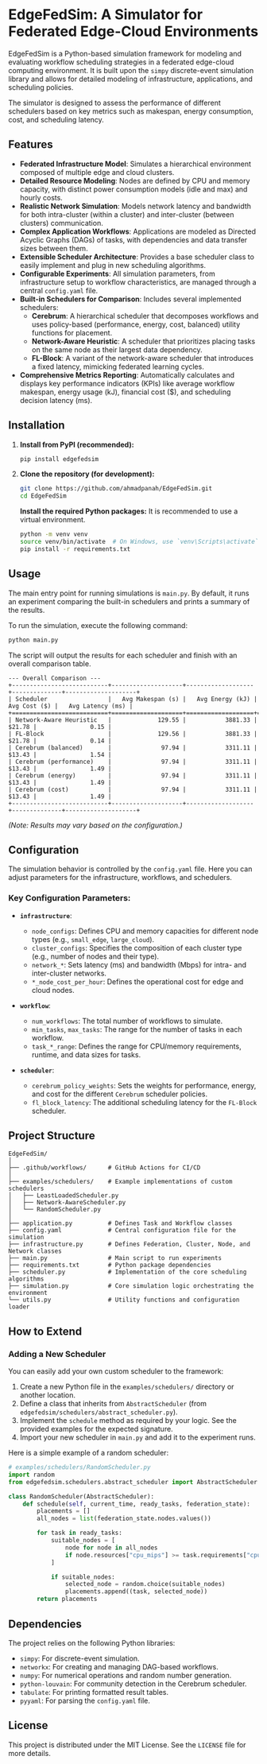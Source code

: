 # EdgeFedSim: A Simulator for Federated Edge-Cloud Environments


EdgeFedSim is a Python-based simulation framework for modeling and evaluating workflow scheduling strategies in a federated edge-cloud computing environment. It is built upon the `simpy` discrete-event simulation library and allows for detailed modeling of infrastructure, applications, and scheduling policies.

The simulator is designed to assess the performance of different schedulers based on key metrics such as makespan, energy consumption, cost, and scheduling latency.

## Features

*   **Federated Infrastructure Model**: Simulates a hierarchical environment composed of multiple edge and cloud clusters.
*   **Detailed Resource Modeling**: Nodes are defined by CPU and memory capacity, with distinct power consumption models (idle and max) and hourly costs.
*   **Realistic Network Simulation**: Models network latency and bandwidth for both intra-cluster (within a cluster) and inter-cluster (between clusters) communication.
*   **Complex Application Workflows**: Applications are modeled as Directed Acyclic Graphs (DAGs) of tasks, with dependencies and data transfer sizes between them.
*   **Extensible Scheduler Architecture**: Provides a base scheduler class to easily implement and plug in new scheduling algorithms.
*   **Configurable Experiments**: All simulation parameters, from infrastructure setup to workflow characteristics, are managed through a central `config.yaml` file.
*   **Built-in Schedulers for Comparison**: Includes several implemented schedulers:
    *   **Cerebrum**: A hierarchical scheduler that decomposes workflows and uses policy-based (performance, energy, cost, balanced) utility functions for placement.
    *   **Network-Aware Heuristic**: A scheduler that prioritizes placing tasks on the same node as their largest data dependency.
    *   **FL-Block**: A variant of the network-aware scheduler that introduces a fixed latency, mimicking federated learning cycles.
*   **Comprehensive Metrics Reporting**: Automatically calculates and displays key performance indicators (KPIs) like average workflow makespan, energy usage (kJ), financial cost ($), and scheduling decision latency (ms).

## Installation

1.  **Install from PyPI (recommended):**
    ```bash
    pip install edgefedsim
    ```

2.  **Clone the repository (for development):**
    ```bash
    git clone https://github.com/ahmadpanah/EdgeFedSim.git
    cd EdgeFedSim
    ```

    **Install the required Python packages:**
    It is recommended to use a virtual environment.
    ```bash
    python -m venv venv
    source venv/bin/activate  # On Windows, use `venv\Scripts\activate`
    pip install -r requirements.txt
    ```

## Usage

The main entry point for running simulations is `main.py`. By default, it runs an experiment comparing the built-in schedulers and prints a summary of the results.

To run the simulation, execute the following command:

```bash
python main.py
```

The script will output the results for each scheduler and finish with an overall comparison table.

```
--- Overall Comparison ---
+---------------------------+--------------------+-------------------+--------------+--------------------+
| Scheduler                 |   Avg Makespan (s) |   Avg Energy (kJ) |   Avg Cost ($) |   Avg Latency (ms) |
+===========================+====================+===================+==============+====================+
| Network-Aware Heuristic   |             129.55 |           3881.33 |        $21.78 |               0.15 |
| FL-Block                  |             129.56 |           3881.33 |        $21.78 |               0.14 |
| Cerebrum (balanced)       |              97.94 |           3311.11 |        $13.43 |               1.54 |
| Cerebrum (performance)    |              97.94 |           3311.11 |        $13.43 |               1.49 |
| Cerebrum (energy)         |              97.94 |           3311.11 |        $13.43 |               1.49 |
| Cerebrum (cost)           |              97.94 |           3311.11 |        $13.43 |               1.49 |
+---------------------------+--------------------+-------------------+--------------+--------------------+
```
*(Note: Results may vary based on the configuration.)*

## Configuration

The simulation behavior is controlled by the `config.yaml` file. Here you can adjust parameters for the infrastructure, workflows, and schedulers.

### Key Configuration Parameters:

*   **`infrastructure`**:
    *   `node_configs`: Defines CPU and memory capacities for different node types (e.g., `small_edge`, `large_cloud`).
    *   `cluster_configs`: Specifies the composition of each cluster type (e.g., number of nodes and their type).
    *   `network_*`: Sets latency (ms) and bandwidth (Mbps) for intra- and inter-cluster networks.
    *   `*_node_cost_per_hour`: Defines the operational cost for edge and cloud nodes.

*   **`workflow`**:
    *   `num_workflows`: The total number of workflows to simulate.
    *   `min_tasks`, `max_tasks`: The range for the number of tasks in each workflow.
    *   `task_*_range`: Defines the range for CPU/memory requirements, runtime, and data sizes for tasks.

*   **`scheduler`**:
    *   `cerebrum_policy_weights`: Sets the weights for performance, energy, and cost for the different `Cerebrum` scheduler policies.
    *   `fl_block_latency`: The additional scheduling latency for the `FL-Block` scheduler.

## Project Structure

```
EdgeFedSim/
│
├── .github/workflows/      # GitHub Actions for CI/CD
│
├── examples/schedulers/    # Example implementations of custom schedulers
│   ├── LeastLoadedScheduler.py
│   ├── Network-AwareScheduler.py
│   └── RandomScheduler.py
│
├── application.py          # Defines Task and Workflow classes
├── config.yaml             # Central configuration file for the simulation
├── infrastructure.py       # Defines Federation, Cluster, Node, and Network classes
├── main.py                 # Main script to run experiments
├── requirements.txt        # Python package dependencies
├── scheduler.py            # Implementation of the core scheduling algorithms
├── simulation.py           # Core simulation logic orchestrating the environment
└── utils.py                # Utility functions and configuration loader
```

## How to Extend

### Adding a New Scheduler

You can easily add your own custom scheduler to the framework:

1.  Create a new Python file in the `examples/schedulers/` directory or another location.
2.  Define a class that inherits from `AbstractScheduler` (from `edgefedsim/schedulers/abstract_scheduler.py`).
3.  Implement the `schedule` method as required by your logic. See the provided examples for the expected signature.
4.  Import your new scheduler in `main.py` and add it to the experiment runs.

Here is a simple example of a random scheduler:

```python
# examples/schedulers/RandomScheduler.py
import random
from edgefedsim.schedulers.abstract_scheduler import AbstractScheduler # Or import BaseScheduler

class RandomScheduler(AbstractScheduler):
    def schedule(self, current_time, ready_tasks, federation_state):
        placements = []
        all_nodes = list(federation_state.nodes.values())

        for task in ready_tasks:
            suitable_nodes = [
                node for node in all_nodes
                if node.resources["cpu_mips"] >= task.requirements["cpu_mips"]
            ]

            if suitable_nodes:
                selected_node = random.choice(suitable_nodes)
                placements.append((task, selected_node))
        return placements
```

## Dependencies

The project relies on the following Python libraries:

*   `simpy`: For discrete-event simulation.
*   `networkx`: For creating and managing DAG-based workflows.
*   `numpy`: For numerical operations and random number generation.
*   `python-louvain`: For community detection in the Cerebrum scheduler.
*   `tabulate`: For printing formatted result tables.
*   `pyyaml`: For parsing the `config.yaml` file.

## License

This project is distributed under the MIT License. See the `LICENSE` file for more details.

